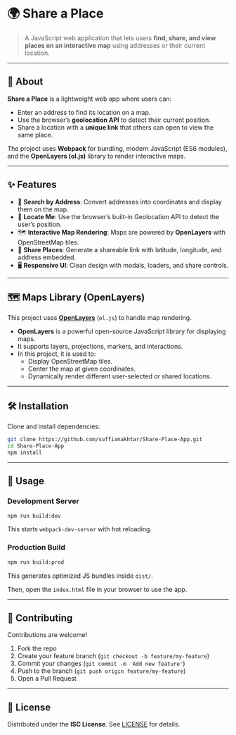 # 🌍 Share a Place

> A JavaScript web application that lets users **find, share, and view places on an interactive map** using addresses or their current location.

---

## 📖 About

**Share a Place** is a lightweight web app where users can:
- Enter an address to find its location on a map.
- Use the browser’s **geolocation API** to detect their current position.
- Share a location with a **unique link** that others can open to view the same place.

The project uses **Webpack** for bundling, modern JavaScript (ES6 modules), and the **OpenLayers (ol.js)** library to render interactive maps.

---

## ✨ Features

- 🔎 **Search by Address**: Convert addresses into coordinates and display them on the map.  
- 📍 **Locate Me**: Use the browser’s built-in Geolocation API to detect the user’s position.  
- 🗺 **Interactive Map Rendering**: Maps are powered by **OpenLayers** with OpenStreetMap tiles.  
- 🔗 **Share Places**: Generate a shareable link with latitude, longitude, and address embedded.   
- 🖥 **Responsive UI**: Clean design with modals, loaders, and share controls.  


---

## 🗺 Maps Library (OpenLayers)

This project uses **[OpenLayers](https://openlayers.org/)** (`ol.js`) to handle map rendering.

- **OpenLayers** is a powerful open-source JavaScript library for displaying maps.  
- It supports layers, projections, markers, and interactions.  
- In this project, it is used to:
  - Display OpenStreetMap tiles.  
  - Center the map at given coordinates.  
  - Dynamically render different user-selected or shared locations.  

---

## 🛠 Installation

Clone and install dependencies:

```bash
git clone https://github.com/suffianakhtar/Share-Place-App.git
cd Share-Place-App
npm install
```

---

## 🚀 Usage

### Development Server
```bash
npm run build:dev
```

This starts `webpack-dev-server` with hot reloading.  

### Production Build
```bash
npm run build:prod
```

This generates optimized JS bundles inside `dist/`.

Then, open the `index.html` file in your browser to use the app.

---

## 🤝 Contributing

Contributions are welcome!  
1. Fork the repo  
2. Create your feature branch (`git checkout -b feature/my-feature`)  
3. Commit your changes (`git commit -m 'Add new feature'`)  
4. Push to the branch (`git push origin feature/my-feature`)  
5. Open a Pull Request  

---

## 📜 License

Distributed under the **ISC License**. See [LICENSE](LICENSE) for details.
